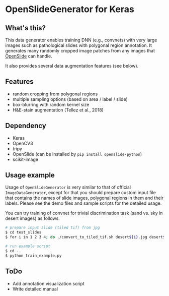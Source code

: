 # OpenSlideGenerator for Keras


## What's this?

This data generator enables training DNN (e.g., convnets) with very large images such as pathological slides with polygonal region annotation.
It generates many randomly cropped image patches from any images that [OpenSlide](http://openslide.org/api/python/) can handle.

It also provides several data augmentation features (see below).


## Features

- random cropping from polygonal regions
- multiple sampling options (based on area / label / slide)
- box-blurring with random kernel size
- H&E-stain augmentation (Tellez et al., 2018)

## Dependency

- Keras
- OpenCV3
- tripy
- OpenSlide (can be installed by `pip install openslide-python`)
- scikit-image

## Usage example

Usage of `OpenSlideGenerator` is very similar to that of official `ImageDataGenerator`, except for that you should prepare custom input file that contains the names of slide images, polygonal regions in them and their labels.
Please see the demo files and sample scripts for the detailed usage.

You can try training of convnet for trivial discrimination task (sand vs. sky in desert images) as follows.

```bash
# prepare input slide (tiled tif) from jpg
$ cd test_slides
$ for i in 1 2 3 4; do ./convert_to_tiled_tif.sh desert${i}.jpg desert${i}.tif; done

# run example script
$ cd ..
$ python train_example.py

```

## ToDo

- Add annotation visualization script
- Write detailed manual

